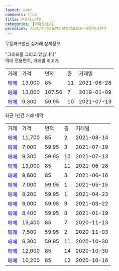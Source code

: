 ```yaml
---
layout: post
comments: true
title: 무등파크맨션
categories: [아파트정보]
permalink: /apt/전라남도영암군영암읍교동리무등파크맨션
---
```


무등파크맨션 실거래 상세정보

<script type="text/javascript">
  google.charts.load('current', {'packages':['line', 'corechart']});
  google.charts.setOnLoadCallback(drawChart);

  function drawChart() {
    var data = new google.visualization.DataTable();
    data.addColumn('date', '거래일');
    data.addColumn('number', "매매");
    data.addColumn('number', "전세");
    data.addColumn('number', "전매");

    data.addRows([[new Date(Date.parse("2021-08-14")), 11700, null, null], [new Date(Date.parse("2021-07-19")), 7000, null, null], [new Date(Date.parse("2021-07-13")), 9300, null, null], [new Date(Date.parse("2021-06-28")), 13000, null, null], [new Date(Date.parse("2021-06-16")), 9600, null, null], [new Date(Date.parse("2021-05-15")), 7000, null, null], [new Date(Date.parse("2021-04-23")), 8200, null, null], [new Date(Date.parse("2021-03-22")), 9000, null, null], [new Date(Date.parse("2021-01-19")), 8400, null, null], [new Date(Date.parse("2020-11-13")), 13400, null, null], [new Date(Date.parse("2020-11-03")), 7500, null, null], [new Date(Date.parse("2020-10-30")), 9300, null, null], [new Date(Date.parse("2020-10-30")), 12000, null, null], [new Date(Date.parse("2020-10-16")), 10200, null, null]]);

    var options = {
      hAxis: {
        format: 'yyyy/MM/dd'
      },    
      lineWidth: 0,
      pointsVisible: true,    
      title: '최근 1년간 유형별 실거래가 분포',
      legend: { position: 'bottom' }
    };

    var formatter = new google.visualization.NumberFormat({pattern:'###,###'} );
    formatter.format(data, 1);
    formatter.format(data, 2);
    
    setTimeout(function() {
        var chart = new google.visualization.LineChart(document.getElementById('columnchart_material'));
        chart.draw(data, (options));
        document.getElementById('loading').style.display = 'none';
    }, 1000);
  }
</script>


<div id="loading" style="z-index:20; display: block; margin-left: 0px">"그래프를 그리고 있습니다"</div>
<div id="columnchart_material" style="width: 95%; margin-left: 0px; display: block"></div>
<!-- contents start -->
역대 전용면적, 거래별 최고가
<table class="sortable">
    <tr>
      <td>거래</td>
      <td>가격</td>
      <td>면적</td>
      <td>층</td>
      <td>거래일</td>
    </tr>
        <tr>
          <td><a style="color: blue">매매</a></td>
          <td>13,000</td>
          <td>85</td>
          <td>11</td>
          <td>2021-06-28</td>
        </tr>            <tr>
          <td><a style="color: blue">매매</a></td>
          <td>13,000</td>
          <td>107.56</td>
          <td>7</td>
          <td>2019-01-09</td>
        </tr>            <tr>
          <td><a style="color: blue">매매</a></td>
          <td>9,300</td>
          <td>59.95</td>
          <td>10</td>
          <td>2021-07-13</td>
        </tr>        
    
    
</table>

최근 1년간 거래 내역

<table class="sortable">
    <tr>
      <td>거래</td>
      <td>가격</td>
      <td>면적</td>
      <td>층</td>
      <td>거래일</td>
    </tr>
    <tr>
      <td><a style="color: blue">매매</a></td>
      <td>11,700</td>
      <td>85</td>
      <td>2</td>
      <td>2021-08-14</td>
    </tr>          <tr>
      <td><a style="color: blue">매매</a></td>
      <td>7,000</td>
      <td>59.95</td>
      <td>3</td>
      <td>2021-07-19</td>
    </tr>          <tr>
      <td><a style="color: blue">매매</a></td>
      <td>9,300</td>
      <td>59.95</td>
      <td>10</td>
      <td>2021-07-13</td>
    </tr>          <tr>
      <td><a style="color: blue">매매</a></td>
      <td>13,000</td>
      <td>85</td>
      <td>11</td>
      <td>2021-06-28</td>
    </tr>          <tr>
      <td><a style="color: blue">매매</a></td>
      <td>9,600</td>
      <td>85</td>
      <td>3</td>
      <td>2021-06-16</td>
    </tr>          <tr>
      <td><a style="color: blue">매매</a></td>
      <td>7,000</td>
      <td>59.95</td>
      <td>1</td>
      <td>2021-05-15</td>
    </tr>          <tr>
      <td><a style="color: blue">매매</a></td>
      <td>8,200</td>
      <td>59.95</td>
      <td>1</td>
      <td>2021-04-23</td>
    </tr>          <tr>
      <td><a style="color: blue">매매</a></td>
      <td>9,000</td>
      <td>59.95</td>
      <td>9</td>
      <td>2021-03-22</td>
    </tr>          <tr>
      <td><a style="color: blue">매매</a></td>
      <td>8,400</td>
      <td>59.95</td>
      <td>8</td>
      <td>2021-01-19</td>
    </tr>          <tr>
      <td><a style="color: blue">매매</a></td>
      <td>13,400</td>
      <td>85</td>
      <td>7</td>
      <td>2020-11-13</td>
    </tr>          <tr>
      <td><a style="color: blue">매매</a></td>
      <td>7,500</td>
      <td>59.95</td>
      <td>2</td>
      <td>2020-11-03</td>
    </tr>          <tr>
      <td><a style="color: blue">매매</a></td>
      <td>9,300</td>
      <td>59.95</td>
      <td>11</td>
      <td>2020-10-30</td>
    </tr>          <tr>
      <td><a style="color: blue">매매</a></td>
      <td>12,000</td>
      <td>85</td>
      <td>14</td>
      <td>2020-10-30</td>
    </tr>          <tr>
      <td><a style="color: blue">매매</a></td>
      <td>10,200</td>
      <td>85</td>
      <td>12</td>
      <td>2020-10-16</td>
    </tr>      </table>
<!-- contents end -->    

